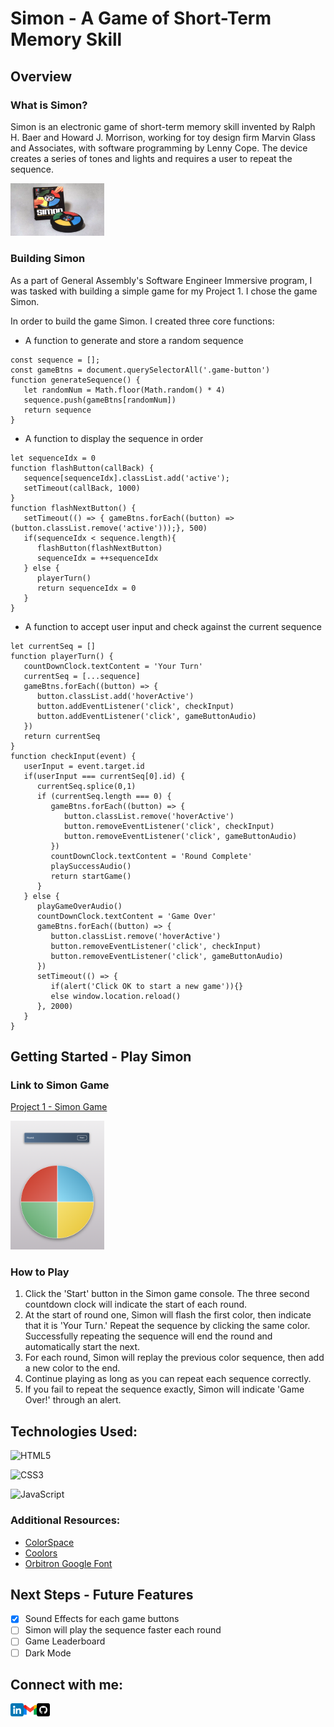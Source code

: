 # Simon - A Game of Short-Term Memory Skill

## Overview

### What is Simon? 
Simon is an electronic game of short-term memory skill invented by Ralph H. Baer and Howard J. Morrison, working for toy design firm Marvin Glass and Associates, with software programming by Lenny Cope. The device creates a series of tones and lights and requires a user to repeat the sequence.

<a href="https://americanhistory.si.edu/collections/search/object/nmah_1302005"><img src="assets/p-1-after-40-years-simon-keeps-repeating-a-winning-pattern-OriginalSimon1978.webp" alt="Picture of Original Simon Game"  style="display: inline-block; margin: 0 auto; max-width: 150px"/></a>

### Building Simon
As a part of General Assembly's Software Engineer Immersive program, I was tasked with building a simple game for my Project 1. I chose the game Simon. 


In order to build the game Simon. I created three core functions:

- A function to generate and store a random sequence
```
const sequence = [];
const gameBtns = document.querySelectorAll('.game-button')
function generateSequence() {
   let randomNum = Math.floor(Math.random() * 4)
   sequence.push(gameBtns[randomNum])
   return sequence
}

```
- A function to display the sequence in order
```
let sequenceIdx = 0
function flashButton(callBack) {
   sequence[sequenceIdx].classList.add('active');
   setTimeout(callBack, 1000)
}
function flashNextButton() {
   setTimeout(() => { gameBtns.forEach((button) => (button.classList.remove('active')));}, 500)
   if(sequenceIdx < sequence.length){
      flashButton(flashNextButton)
      sequenceIdx = ++sequenceIdx
   } else {
      playerTurn()
      return sequenceIdx = 0
   }
}

```
- A function to accept user input and check against the current sequence
```
let currentSeq = []
function playerTurn() {
   countDownClock.textContent = 'Your Turn'
   currentSeq = [...sequence]
   gameBtns.forEach((button) => {
      button.classList.add('hoverActive')
      button.addEventListener('click', checkInput)
      button.addEventListener('click', gameButtonAudio)
   })
   return currentSeq
}
function checkInput(event) {
   userInput = event.target.id
   if(userInput === currentSeq[0].id) {
      currentSeq.splice(0,1)
      if (currentSeq.length === 0) {
         gameBtns.forEach((button) => {
            button.classList.remove('hoverActive')
            button.removeEventListener('click', checkInput)
            button.removeEventListener('click', gameButtonAudio)
         })
         countDownClock.textContent = 'Round Complete'
         playSuccessAudio()
         return startGame()
      }
   } else {
      playGameOverAudio()
      countDownClock.textContent = 'Game Over'
      gameBtns.forEach((button) => {
         button.classList.remove('hoverActive')
         button.removeEventListener('click', checkInput)
         button.removeEventListener('click', gameButtonAudio)
      })
      setTimeout(() => {
         if(alert('Click OK to start a new game')){}
         else window.location.reload() 
      }, 2000)
   }
}
```

## Getting Started - Play Simon

### Link to Simon Game
[Project 1 - Simon Game](https://luigibustos.github.io/project_1/)

<a href="https://luigibustos.github.io/project_1/"><img src="assets/Screen Shot 2022-11-18 at 10.13.34 AM.png" alt="Simon Game Screenshot"  style="display: inline-block; margin: 0 auto; max-width: 150px"/></a>

### How to Play
1. Click the 'Start' button in the Simon game console. The three second countdown clock will indicate the start of each round.
2. At the start of round one, Simon will flash the first color, then indicate that it is 'Your Turn.' Repeat the sequence by clicking the same color. Successfully repeating the sequence will end the round and automatically start the next. 
3. For each round, Simon will replay the previous color sequence, then add a new color to the end. 
4. Continue playing as long as you can repeat each sequence correctly. 
5. If you fail to repeat the sequence exactly, Simon will indicate 'Game Over!' through an alert. 

## Technologies Used:
![HTML5](https://img.shields.io/badge/html5-%23E34F26.svg?style=for-the-badge&logo=html5&logoColor=white)

![CSS3](https://img.shields.io/badge/css3-%231572B6.svg?style=for-the-badge&logo=css3&logoColor=white)

![JavaScript](https://img.shields.io/badge/javascript-%23323330.svg?style=for-the-badge&logo=javascript&logoColor=%23F7DF1E)

### Additional Resources:

- [ColorSpace](https://mycolor.space/)
- [Coolors](https://coolors.co/)
- [Orbitron Google Font](https://fonts.google.com/specimen/Orbitron)

## Next Steps - Future Features

- [x] Sound Effects for each game buttons
- [ ] Simon will play the sequence faster each round
- [ ] Game Leaderboard
- [ ] Dark Mode

## Connect with me:

<a href="https://www.linkedin.com/in/luigibustos/"><img align="left" src="assets/icons/linkedin.png" alt="LinkedIn" width="21px"/></a>
<a href="mailto:LouisAlphonsoBustos@gmail.com"><img align="left" src="assets/icons/gmail.png" alt="Gmail" width="21px"/></a>
<a href="https://github.com/luigibustos"><img align="left" src="assets/icons/github.png" alt="Github" width="21px"/></a>